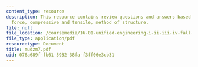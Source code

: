 ```yaml
---
content_type: resource
description: This resource contains review questions and answers based on moment,
  force, compressive and tensile, method of structure.
file: null
file_location: /coursemedia/16-01-unified-engineering-i-ii-iii-iv-fall-2005-spring-2006/076a689ffb61593238faf3ff06e3cb31_mudzm7.pdf
file_type: application/pdf
resourcetype: Document
title: mudzm7.pdf
uid: 076a689f-fb61-5932-38fa-f3ff06e3cb31
---
```

